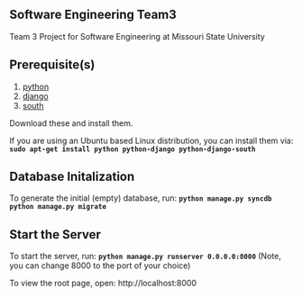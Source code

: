 Software Engineering Team3
------------
Team 3 Project for Software Engineering at Missouri State University

Prerequisite(s)
-------------
1. [python](http://www.www.python.org/ "python")
2. [django](http://www.djangoproject.com/ "django")
3. [south](http://south.aeracode.org/ "south")

Download these and install them.

If you are using an Ubuntu based Linux distribution, you can install them via:
**`sudo apt-get install python python-django python-django-south`**

Database Initalization
--------------------
To generate the initial (empty) database, run:
**`python manage.py syncdb`**
**`python manage.py migrate`**

Start the Server
--------------------
To start the server, run:
**`python manage.py runserver 0.0.0.0:8000`**
(Note, you can change 8000 to the port of your choice)

To view the root page, open: http://localhost:8000
